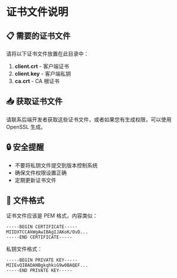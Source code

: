 # 证书文件说明

## 📋 需要的证书文件

请将以下证书文件放置在此目录中：

1. **client.crt** - 客户端证书
2. **client.key** - 客户端私钥
3. **ca.crt** - CA 根证书

## 📥 获取证书文件

请联系后端开发者获取这些证书文件，或者如果您有生成权限，可以使用 OpenSSL 生成。

## 🔒 安全提醒

- 不要将私钥文件提交到版本控制系统
- 确保文件权限设置正确
- 定期更新证书文件

## 📝 文件格式

证书文件应该是 PEM 格式，内容类似：

```
-----BEGIN CERTIFICATE-----
MIIDXTCCAkWgAwIBAgIJAKoK/OvD...
-----END CERTIFICATE-----
```

私钥文件格式：

```
-----BEGIN PRIVATE KEY-----
MIIEvQIBADANBgkqhkiG9w0BAQEF...
-----END PRIVATE KEY-----
```
